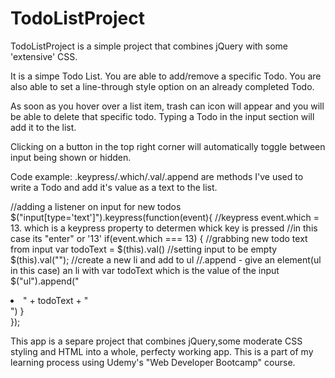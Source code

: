 # TodoListProject

TodoListProject is a simple project that combines jQuery with some 'extensive' CSS.

It is a simpe Todo List. You are able to add/remove a specific Todo. You are also able to set a line-through style option on an already completed Todo. 

As soon as you hover over a list item, trash can icon will appear and you will be able to delete that specific todo. Typing a Todo in the input section will add it to the list.

Clicking on a button in the top right corner will automatically toggle between input being shown or hidden.



Code example:
.keypress/.which/.val/.append are methods I've used to write a Todo and add it's value as a text to the list.
 
//adding a listener on input for new todos
$("input[type='text']").keypress(function(event){
//keypress event.which = 13. which is a keypress property to determen whick key is pressed
	//in this case its "enter" or '13'
	if(event.which === 13) {
	//grabbing new todo text from input
	var todoText = $(this).val()
	//setting input to be empty
	$(this).val("");
	//create a new li and add to ul
	//.append - give an element(ul in this case) an li with var todoText which is the value of the input
	$("ul").append("<li><span><i class='fa fa-trash'></i></span>" + todoText + "</li>")
	}	
	});

This app is a separe project that combines jQuery,some moderate CSS styling and HTML into a whole, perfecty working app. This is a part of my learning process using Udemy's "Web Developer Bootcamp" course.
